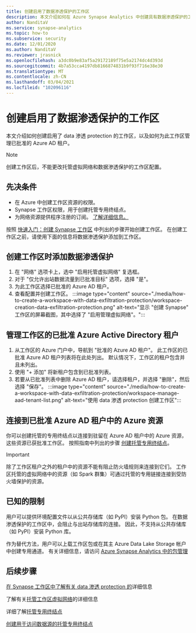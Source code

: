 ```yaml
---
title: 创建启用了数据渗透保护的工作区
description: 本文介绍如何在 Azure Synapse Analytics 中创建具有数据渗透保护的工作区
author: NanditaV
ms.service: synapse-analytics
ms.topic: how-to
ms.subservice: security
ms.date: 12/01/2020
ms.author: NanditaV
ms.reviewer: jrasnick
ms.openlocfilehash: a3dc0b9e83af5a29172189f75e5a2174dc4d393d
ms.sourcegitcommit: 4b7a53cca4197db8166874831b9f93f716e38e30
ms.translationtype: MT
ms.contentlocale: zh-CN
ms.lasthandoff: 03/04/2021
ms.locfileid: "102096116"
---
```

# <a name="create-a-workspace-with-data-exfiltration-protection-enabled"></a>创建启用了数据渗透保护的工作区
本文介绍如何创建启用了 data 渗透 protection 的工作区，以及如何为此工作区管理已批准的 Azure AD 租户。

>[!Note]
>创建工作区后，不能更改托管虚拟网络和数据渗透保护的工作区配置。

## <a name="prerequisites"></a>先决条件
- 在 Azure 中创建工作区资源的权限。
- Synapse 工作区权限，用于创建托管专用终结点。
- 为网络资源提供程序注册的订阅。 [了解详细信息。](../../azure-resource-manager/management/resource-providers-and-types.md)

按照 [快速入门：创建 Synapse 工作区](../quickstart-create-workspace.md) 中列出的步骤开始创建工作区。 在创建工作区之前，请使用下面的信息将数据渗透保护添加到工作区。

## <a name="add-data-exfiltration-protection-when-creating-your-workspace"></a>创建工作区时添加数据渗透保护
1. 在 "网络" 选项卡上，选中 "启用托管虚拟网络" 复选框。
1. 对于 "仅允许出站数据流量到已批准目标" 选项，选择 "是"。
1. 为此工作区选择已批准的 Azure AD 租户。
1. 查看配置并创建工作区。
:::image type="content" source="./media/how-to-create-a-workspace-with-data-exfiltration-protection/workspace-creation-data-exfiltration-protection.png" alt-text="显示 &quot;创建 Synapse&quot; 工作区的屏幕截图，其中选择了 &quot;启用管理虚拟网络&quot;。":::

## <a name="manage-approved-azure-active-directory-tenants-for-the-workspace"></a>管理工作区的已批准 Azure Active Directory 租户
1. 从工作区的 Azure 门户中，导航到 "批准的 Azure AD 租户"。 此工作区的已批准 Azure AD 租户列表将在此处列出。 默认情况下，工作区的租户包含并且未列出。
1. 使用 "+ 添加" 将新租户包含到已批准列表。
1. 若要从已批准列表中删除 Azure AD 租户，请选择租户，并选择 "删除"，然后选择 "保存"。
:::image type="content" source="./media/how-to-create-a-workspace-with-data-exfiltration-protection/workspace-manage-aad-tenant-list.png" alt-text="使用 data 渗透 protection 创建工作区":::


## <a name="connecting-to-azure-resources-in-approved-azure-ad-tenants"></a>连接到已批准 Azure AD 租户中的 Azure 资源

你可以创建托管的专用终结点以连接到驻留在 Azure AD 租户中的 Azure 资源，这些资源已获批准工作区。 按照指南中列出的步骤 [创建托管专用终结点](./how-to-create-managed-private-endpoints.md)。

>[!IMPORTANT]
>除了工作区租户之外的租户中的资源不能有阻止防火墙规则来连接到它们。 工作区托管的虚拟网络中的资源（如 Spark 群集）可通过托管的专用链接连接到受防火墙保护的资源。

## <a name="known-limitations"></a>已知的限制
用户可以提供环境配置文件以从公共存储库（如 PyPI）安装 Python 包。 在数据渗透保护的工作区中，会阻止与出站存储库的连接。 因此，不支持从公共存储库（如 PyPI）安装 Python 库。 

作为替代方法，用户可以上载工作区包或在其主 Azure Data Lake Storage 帐户中创建专用通道。 有关详细信息，请访问 [Azure Synapse Analytics 中的包管理](./spark/../../spark/apache-spark-azure-portal-add-libraries.md) 
  
## <a name="next-steps"></a>后续步骤

[在 Synapse 工作区中了解有关 data 渗透 protection 的](./workspace-data-exfiltration-protection.md)详细信息

了解有关[托管工作区虚拟网络](./synapse-workspace-managed-vnet.md)的详细信息

详细了解[托管专用终结点](./synapse-workspace-managed-private-endpoints.md)

[创建用于访问数据源的托管专用终结点](./how-to-create-managed-private-endpoints.md)
